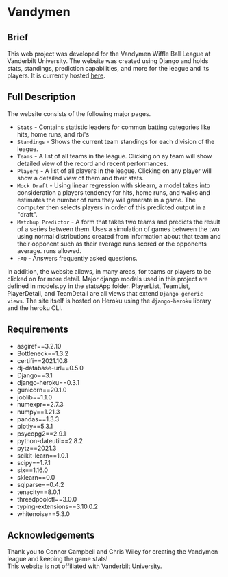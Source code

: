 # Vandymen

## Brief
This web project was developed for the Vandymen Wiffle Ball League at Vanderbilt University. 
The website was created using Django and holds stats, standings, prediction capabilities, and more for the league and its players.
It is currently hosted [here](https://vandymen.herokuapp.com/).

## Full Description
The website consists of the following major pages.
* `Stats` - Contains statistic leaders for common batting categories like hits, home runs, and rbi's
* `Standings` - Shows the current team standings for each division of the league.
* `Teams` - A list of all teams in the league. Clicking on ay team will show detailed view of the record and recent performances.
* `Players` - A list of all players in the league. Clicking on any player will show a detailed view of them and their stats.
* `Mock Draft` - Using linear regression with sklearn, a model takes into consideration a players tendency for hits, home runs, and walks and estimates the
number of runs they will generate in a game. The computer then selects players in order of this predicted output in a "draft".
* `Matchup Predictor` - A form that takes two teams and predicts the result of a series between them. Uses a simulation of games between the two
using normal distributions created from information about that team and their opponent such as their average runs scored or the opponents average. runs allowed.
* `FAQ` - Answers frequently asked questions.

In addition, the website allows, in many areas, for teams or players to be clicked on for more detail.
Major django models used in this project are defined in models.py in the statsApp folder.
PlayerList, TeamList, PlayerDetail, and TeamDetail are all views that extend `Django generic views`. 
The site itself is hosted on Heroku using the `django-heroku` library and the heroku CLI.


## Requirements
* asgiref==3.2.10
* Bottleneck==1.3.2
* certifi==2021.10.8
* dj-database-url==0.5.0
* Django==3.1
* django-heroku==0.3.1
* gunicorn==20.1.0
* joblib==1.1.0
* numexpr==2.7.3
* numpy==1.21.3
* pandas==1.3.3
* plotly==5.3.1
* psycopg2==2.9.1
* python-dateutil==2.8.2
* pytz==2021.3
* scikit-learn==1.0.1
* scipy==1.7.1
* six==1.16.0
* sklearn==0.0
* sqlparse==0.4.2
* tenacity==8.0.1
* threadpoolctl==3.0.0
* typing-extensions==3.10.0.2
* whitenoise==5.3.0

## Acknowledgements
Thank you to Connor Campbell and Chris Wiley for creating the Vandymen league and keeping the game stats! <br>
This website is not offiliated with Vanderbilt University.



